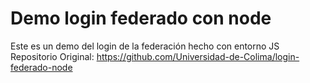 # Demo login federado con node

Este es un demo del login de la federación hecho con entorno JS
Repositorio Original: https://github.com/Universidad-de-Colima/login-federado-node